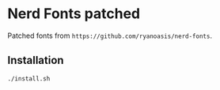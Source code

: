 # Nerd Fonts patched

Patched fonts from `https://github.com/ryanoasis/nerd-fonts`.

## Installation

```bash
./install.sh
```
